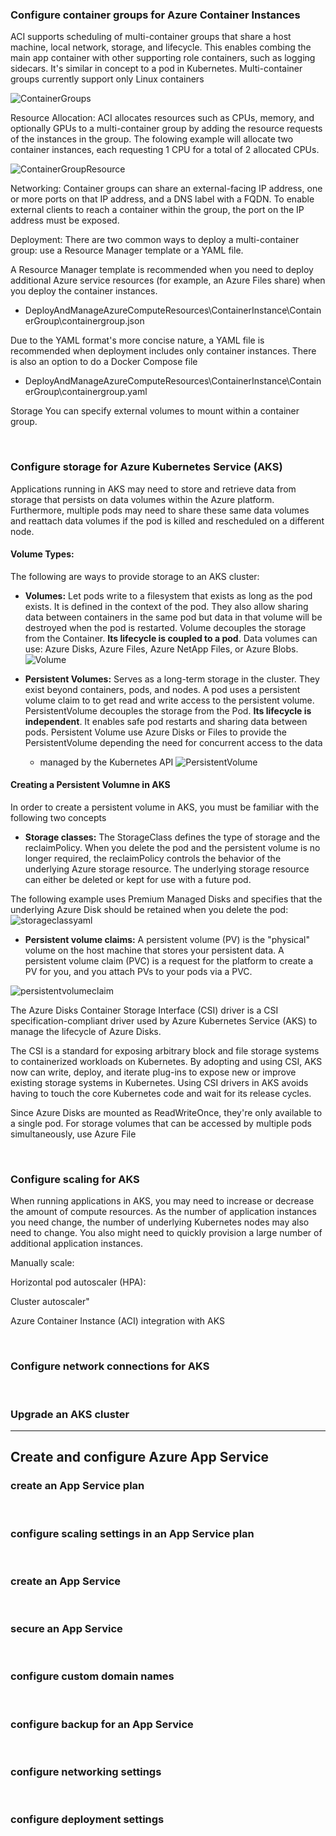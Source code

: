### Configure container groups for Azure Container Instances  

ACI supports scheduling of multi-container groups that share a host machine, local network, storage, and lifecycle. This enables combing the main app container with other supporting role containers, such as logging sidecars. It's similar in concept to a pod in Kubernetes.  Multi-container groups currently support only Linux containers

 ![ContainerGroups](./Images/container-groups-example.png "ContainerGroups")

Resource Allocation:
ACI allocates resources such as CPUs, memory, and optionally GPUs to a multi-container group by adding the resource requests of the instances in the group. The folowing example will allocate two container instances, each requesting 1 CPU for a total of 2  allocated CPUs.

 ![ContainerGroupResource](./Images/containergroupyaml.png "ContainerGroupResources")

Networking:
Container groups can share an external-facing IP address, one or more ports on that IP address, and a DNS label with a FQDN. To enable external clients to reach a container within the group, the port on the IP address must be exposed. 

Deployment:
There are two common ways to deploy a multi-container group: use a Resource Manager template or a YAML file.  

A Resource Manager template is recommended when you need to deploy additional Azure service resources (for example, an Azure Files share) when you deploy the container instances.  
- DeployAndManageAzureComputeResources\ContainerInstance\ContainerGroup\containergroup.json
 
Due to the YAML format's more concise nature, a YAML file is recommended when deployment includes only container instances. There is also an option to do a Docker Compose file
- DeployAndManageAzureComputeResources\ContainerInstance\ContainerGroup\containergroup.yaml

Storage
You can specify external volumes to mount within a container group.

&nbsp;
### Configure storage for Azure Kubernetes Service (AKS)  
Applications running in AKS may need to store and retrieve data from storage that persists on data volumes within the Azure platform. Furthermore, multiple pods may need to share these same data volumes and reattach data volumes if the pod is killed and rescheduled on a different node.

#### Volume Types:
The following are ways to provide storage to an AKS cluster:

 - **Volumes:** Let pods write to a filesystem that exists as long as the pod exists. It is defined in the context of the pod. They also allow sharing data between containers in the same pod but data in that volume will be destroyed when the pod is restarted. Volume decouples the storage from the Container. **Its lifecycle is coupled to a pod**. Data volumes can use: Azure Disks, Azure Files, Azure NetApp Files, or Azure Blobs.
 ![Volume](./Images/kubernetesvolume.png "kubernetesvolume")

- **Persistent Volumes:** Serves as a long-term storage in the cluster. They exist beyond containers, pods, and nodes. A pod uses a persistent volume claim to to get read and write access to the persistent volume. PersistentVolume decouples the storage from the Pod. **Its lifecycle is independent**. It enables safe pod restarts and sharing data between pods. Persistent Volume use Azure Disks or Files to provide the PersistentVolume depending the need for concurrent access to the data 
  - managed by the Kubernetes API
 ![PersistentVolume](./Images/persistent-volumes.png "PersistentVolumes")

#### Creating a Persistent Volumne in AKS
In order to create a persistent volume in AKS, you must be familiar with the following two concepts

- **Storage classes:** The StorageClass defines the type of storage and the reclaimPolicy. When you delete the pod and the persistent volume is no longer required, the reclaimPolicy controls the behavior of the underlying Azure storage resource. The underlying storage resource can either be deleted or kept for use with a future pod.

The following example uses Premium Managed Disks and specifies that the underlying Azure Disk should be retained when you delete the pod:
 ![storageclassyaml](./Images/storageclassyaml.png "storageclassyaml")

- **Persistent volume claims:** A persistent volume (PV) is the "physical" volume on the host machine that stores your persistent data. A persistent volume claim (PVC) is a request for the platform to create a PV for you, and you attach PVs to your pods via a PVC.


 ![persistentvolumeclaim](./Images/persistentvolumeclaim.png "persistentvolumeclaim")

The Azure Disks Container Storage Interface (CSI) driver is a CSI specification-compliant driver used by Azure Kubernetes Service (AKS) to manage the lifecycle of Azure Disks.

The CSI is a standard for exposing arbitrary block and file storage systems to containerized workloads on Kubernetes. By adopting and using CSI, AKS now can write, deploy, and iterate plug-ins to expose new or improve existing storage systems in Kubernetes. Using CSI drivers in AKS avoids having to touch the core Kubernetes code and wait for its release cycles.

Since Azure Disks are mounted as ReadWriteOnce, they're only available to a single pod. For storage volumes that can be accessed by multiple pods simultaneously, use Azure File
 
&nbsp;
### Configure scaling for AKS  
When running applications in AKS, you may need to increase or decrease the amount of compute resources. As the number of application instances you need change, the number of underlying Kubernetes nodes may also need to change. You also might need to quickly provision a large number of additional application instances.
 
Manually scale:

Horizontal pod autoscaler (HPA):

Cluster autoscaler"

Azure Container Instance (ACI) integration with AKS

&nbsp;
### Configure network connections for AKS  
&nbsp;
### Upgrade an AKS cluster  

 ---

## Create and configure Azure App Service  

### create an App Service plan  
&nbsp;
### configure scaling settings in an App Service plan  
&nbsp;
### create an App Service 
&nbsp;
### secure an App Service  
&nbsp;
### configure custom domain names 
&nbsp;
### configure backup for an App Service  
&nbsp;
### configure networking settings 
&nbsp;

### configure deployment settings  
&nbsp;